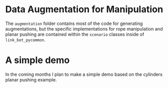 # Data Augmentation for Manipulation

The `augmentation` folder contains most of the code for generating augmentations, but the specific implementations for rope manipulation and planar pushing are contained within the `scenario` classes inside of `link_bot_pycommon`.

# A simple demo

In the coming months I plan to make a simple demo based on the cylinders planar pushing example.

